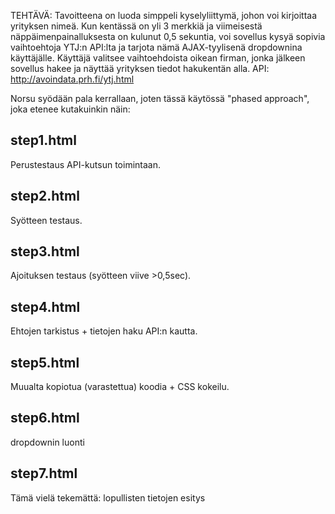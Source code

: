 TEHTÄVÄ:
Tavoitteena on luoda simppeli kyselyliittymä, johon voi kirjoittaa yrityksen nimeä. Kun kentässä on yli 3 merkkiä ja viimeisestä näppäimenpainalluksesta on kulunut 0,5 sekuntia, voi sovellus kysyä sopivia vaihtoehtoja YTJ:n API:lta ja tarjota nämä AJAX-tyylisenä dropdownina käyttäjälle. Käyttäjä valitsee vaihtoehdoista oikean firman, jonka jälkeen sovellus hakee ja näyttää yrityksen tiedot hakukentän alla. API: http://avoindata.prh.fi/ytj.html

Norsu syödään pala kerrallaan, joten tässä käytössä "phased approach", joka etenee kutakuinkin näin:

## step1.html

Perustestaus API-kutsun toimintaan.

## step2.html

Syötteen testaus.

## step3.html

Ajoituksen testaus (syötteen viive >0,5sec).

## step4.html

Ehtojen tarkistus + tietojen haku API:n kautta.

## step5.html

Muualta kopiotua (varastettua) koodia + CSS kokeilu.

## step6.html

dropdownin luonti

## step7.html

Tämä vielä tekemättä: lopullisten tietojen esitys 
